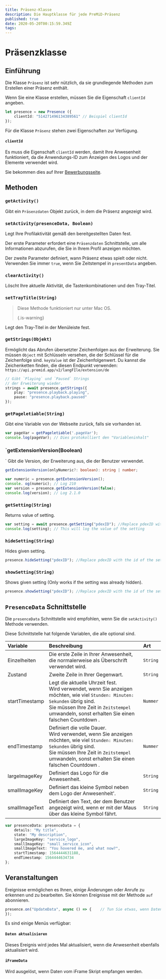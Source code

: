 ```yaml
---
title: Präsenz-Klasse
description: Die Hauptklasse für jede PreMiD-Präsenz
published: true
date: 2020-05-20T00:15:59.349Z
tags:
---
```


# Präsenzklasse

## Einführung

Die Klasse `Präsenz` ist sehr nützlich, da sie grundlegende Methoden zum Erstellen einer Präsenz enthält.

 Wenn Sie eine Klasse erstellen, müssen Sie die Eigenschaft `clientId` angeben.

```typescript
let presence = new Presence ({
    clientId: "514271496134389561" // Beispiel clientId
});
```

Für die Klasse `Präsenz` stehen zwei Eigenschaften zur Verfügung.

#### `clientId`

Es muss die Eigenschaft `clientId` werden, damit Ihre Anwesenheit funktioniert, da die Anwendungs-ID zum Anzeigen des Logos und der Elemente verwendet wird.

Sie bekommen dies auf Ihrer [Bewerbungsseite](https://discordapp.com/developers/applications).

## Methoden

### `getActivity()`

Gibt ein `Präsenzdaten` Objekt zurück, in dem die Präsenz angezeigt wird.

### `setActivity(presenceData, Boolean)`

Legt Ihre Profilaktivität gemäß den bereitgestellten Daten fest.

Der erste Parameter erfordert eine ` Präsenzdaten ` Schnittstelle, um alle Informationen abzurufen, die Sie in Ihrem Profil anzeigen möchten.

Der zweite Parameter definiert, wann Präsenz etwas spielt oder nicht. Verwenden Sie immer ` true `, wenn Sie Zeitstempel in ` presentData ` angeben.

### `clearActivity()`

Löscht Ihre aktuelle Aktivität, die Tastenkombinationen und den Tray-Titel.

### `setTrayTitle(String)`

> Diese Methode funktioniert nur unter Mac OS. 
> 
> {.is-warning}

Legt den Tray-Titel in der Menüleiste fest.

### `getStrings(Objekt)`

Ermöglicht das Abrufen übersetzter Zeichenfolgen aus der Erweiterung. Sie müssen ` Object ` mit Schlüsseln versehen, die der Schlüssel für die Zeichenfolge sind. ` keyValue ` ist der Zeichenfolgenwert. Du kannst die Zeichenketten finden, die diesen Endpunkt verwenden: `https://api.premid.app/v2/langFIle/extension/de`

```typescript
// Gibt `Playing` und `Paused` Strings
// der Erweiterung wieder.
strings = await presence.getStrings({
    play: "presence.playback.playing",
    pause: "presence.playback.paused"
});
```

### `getPageletiable(String)`

Gibt eine Variable von der Webseite zurück, falls sie vorhanden ist.

```typescript
var pageVar = getPageletiable('.pageVar');
console.log(pageVar); // Dies protokolliert den "Variableninhalt"
```

### `getExtensionVersion(Boolean)
`
Gibt die Version, der Erweiterung aus, die der Benutzer verwendet.
```typescript
getExtensionVersion(onlyNumeric?: boolean): string | number;

var numeric = presence.getExtensionVersion();
console. og(numeric); // Log 210
var version = presence.getExtensionVersion(false);
console.log(version); // Log 2.1.0
```

### `getSetting(String)`
Returns value of setting.
```typescript
var setting = await presence.getSetting("pdexID"); //Replace pdexID with the id of the setting
console.log(setting); // This will log the value of the setting
```

### `hideSetting(String)`
Hides given setting.
```typescript
presence.hideSetting("pdexID"); //Replace pdexID with the id of the setting
```

### `showSetting(String)`
Shows given setting (Only works if the setting was already hidden).
```typescript
presence.showSetting("pdexID"); //Replace pdexID with the id of the setting
```

## `PresenceData` Schnittstelle

Die `presenceData` Schnittstelle wird empfohlen, wenn Sie die `setActivity()` Methode verwenden.

Diese Schnittstelle hat folgende Variablen, die alle optional sind.

<table>
  <thead>
    <tr>
      <th style="text-align:left">Variable</th>
      <th style="text-align:left">Beschreibung</th>
      <th style="text-align:left">Art</th>
    </tr>
  </thead>
  <tbody>
    <tr>
      <td style="text-align:left">Einzelheiten</td>
      <td style="text-align:left">Die erste Zeile in Ihrer Anwesenheit, die normalerweise als Überschrift verwendet wird.</td>
      <td style="text-align:left"><code>String</code>
      </td>
    </tr>
    <tr>
      <td style="text-align:left">Zustand</td>
      <td style="text-align:left">Zweite Zeile in Ihrer Gegenwart.</td>
      <td style="text-align:left"><code>String</code>
      </td>
    </tr>
    <tr>
      <td style="text-align:left">startTimestamp</td>
      <td style="text-align:left">Legt die aktuelle Uhrzeit fest.<br>
        Wird verwendet, wenn Sie anzeigen möchten, wie viel <code>Stunden: Minuten: Sekunden</code> übrig sind.
          <br>Sie müssen Ihre Zeit in <code>Zeitstempel</code> umwandeln, sonst erhalten Sie einen falschen Countdown
.
      </td>
      <td style="text-align:left"><code>Nummer</code>
      </td>
    </tr>
    <tr>
      <td style="text-align:left">endTimestamp</td>
      <td style="text-align:left">Definiert die volle Dauer.
        <br>Wird verwendet, wenn Sie anzeigen möchten, wie viel <code>Stunden: Minuten: Sekunden</code> übrig sind.
          <br>Sie müssen Ihre Zeit in <code>Zeitstempel</code> umwandeln, sonst erhalten Sie einen falschen Countdown
.
      </td>
      <td style="text-align:left"><code>Nummer</code>
      </td>
    </tr>
    <tr>
      <td style="text-align:left">largeImageKey</td>
      <td style="text-align:left">Definiert das Logo für die Anwesenheit.</td>
      <td style="text-align:left"><code>String</code>
      </td>
    </tr>
    <tr>
      <td style="text-align:left">smallImageKey</td>
      <td style="text-align:left">Definiert das kleine Symbol neben dem Logo der Anwesenheit&apos;.</td>
      <td style="text-align:left"><code>String</code>
      </td>
    </tr>
    <tr>
      <td style="text-align:left">smallImageText</td>
      <td style="text-align:left">Definiert den Text, der dem Benutzer angezeigt wird, wenn er mit der Maus über das kleine
        Symbol fährt.</td>
      <td style="text-align:left"><code>String</code>
      </td>
    </tr>
  </tbody>
</table>

```typescript
var presenceData: presenceData = {
    details: "My title",
    state: "My description",
    largeImageKey: "service_logo",
    smallImageKey: "small_service_icon",
    smallImageText: "You hovered me, and what now?",
    startTimestamp: 1564444631188,
    endTimestamp: 1564444634734
};
```

## Veranstaltungen

Ereignisse ermöglichen es Ihnen, einige Änderungen oder Anrufe zu erkennen und zu bearbeiten. Sie können Ereignisse mit der Methode `auf` abonnieren.

```typescript
presence.on("UpdateData", async () => {    // Tun Sie etwas, wenn Daten aktualisiert werden.
});
```

Es sind einige Menüs verfügbar:

#### `Daten aktualisieren`

Dieses Ereignis wird jedes Mal aktualisiert, wenn die Anwesenheit ebenfalls aktualisiert wird.

#### `iFrameData`

Wird ausgelöst, wenn Daten vom iFrame Skript empfangen werden.

